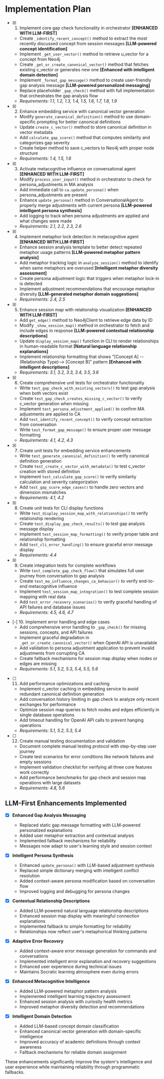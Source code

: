 # Implementation Plan

- [x] 1. Implement core gap check functionality in orchestrator **[ENHANCED WITH LLM-FIRST]**
  - Create `_identify_recent_concept()` method to extract the most recently discussed concept from session messages **[LLM-powered concept identification]**
  - Implement `_get_user_vector()` method to retrieve u_vector for a concept from Neo4j
  - Create `_get_or_create_canonical_vector()` method that fetches existing c_vector or generates new one **[Enhanced with intelligent domain detection]**
  - Implement `_format_gap_message()` method to create user-friendly gap analysis message **[LLM-powered personalized messaging]**
  - Replace placeholder `_gap_check()` method with full implementation that orchestrates the gap analysis flow
  - _Requirements: 1.1, 1.2, 1.3, 1.4, 1.5, 1.6, 1.7, 1.8, 1.9_

- [x] 2. Enhance embedding service with canonical vector generation
  - Modify `generate_canonical_definition()` method to use domain-specific prompting for better canonical definitions
  - Update `create_c_vector()` method to store canonical definition in vector metadata
  - Add `calculate_gap_score()` method that computes similarity and categorizes gap severity
  - Create helper method to save c_vectors to Neo4j with proper node structure
  - _Requirements: 1.4, 1.5, 1.6_

- [x] 3. Activate metacognitive influence on conversational agent **[ENHANCED WITH LLM-FIRST]**
  - Modify `process_user_input()` method in orchestrator to check for persona_adjustments in MA analysis
  - Add immediate call to `ca.update_persona()` when persona_adjustments are present
  - Enhance `update_persona()` method in ConversationalAgent to properly merge adjustments with current persona **[LLM-powered intelligent persona synthesis]**
  - Add logging to track when persona adjustments are applied and what changes were made
  - _Requirements: 2.1, 2.2, 2.3, 2.6_

- [x] 4. Implement metaphor lock detection in metacognitive agent **[ENHANCED WITH LLM-FIRST]**
  - Enhance session analysis template to better detect repeated metaphor usage patterns **[LLM-powered metaphor pattern analysis]**
  - Add metaphor tracking logic in `analyze_session()` method to identify when same metaphors are overused **[Intelligent metaphor diversity assessment]**
  - Create persona adjustment logic that triggers when metaphor lock-in is detected
  - Implement adjustment recommendations that encourage metaphor diversity **[LLM-generated metaphor domain suggestions]**
  - _Requirements: 2.4, 2.5_

- [x] 5. Enhance session map with relationship visualization **[ENHANCED WITH LLM-FIRST]**
  - Add `get_edge()` method to Neo4jClient to retrieve edge data by ID
  - Modify `_show_session_map()` method in orchestrator to fetch and include edges in response **[LLM-powered contextual relationship descriptions]**
  - Update `display_session_map()` function in CLI to render relationships in human-readable format **[Natural language relationship explanations]**
  - Implement relationship formatting that shows "[Concept A] --(Relationship Type)--> [Concept B]" pattern **[Enhanced with intelligent descriptions]**
  - _Requirements: 3.1, 3.2, 3.3, 3.4, 3.5, 3.6_

- [x] 6. Create comprehensive unit tests for orchestrator functionality
  - Write `test_gap_check_with_existing_vectors()` to test gap analysis when both vectors exist
  - Create `test_gap_check_creates_missing_c_vector()` to verify c_vector generation when missing
  - Implement `test_persona_adjustment_applied()` to confirm MA adjustments are applied to CA
  - Add `test_identify_recent_concept()` to verify concept extraction from conversation
  - Write `test_format_gap_message()` to ensure proper user message formatting
  - _Requirements: 4.1, 4.2, 4.3_

- [x] 7. Create unit tests for embedding service enhancements
  - Write `test_generate_canonical_definition()` to verify canonical definition generation
  - Create `test_create_c_vector_with_metadata()` to test c_vector creation with stored definition
  - Implement `test_calculate_gap_score()` to verify similarity calculation and severity categorization
  - Add `test_gap_score_edge_cases()` to handle zero vectors and dimension mismatches
  - _Requirements: 4.1, 4.2_

- [x] 8. Create unit tests for CLI display functions
  - Write `test_display_session_map_with_relationships()` to verify relationship rendering
  - Create `test_display_gap_check_results()` to test gap analysis message display
  - Implement `test_session_map_formatting()` to verify proper table and relationship formatting
  - Add `test_cli_error_handling()` to ensure graceful error message display
  - _Requirements: 4.4_

- [x] 9. Create integration tests for complete workflows
  - Write `test_complete_gap_check_flow()` that simulates full user journey from conversation to gap analysis
  - Create `test_ma_influence_changes_ca_behavior()` to verify end-to-end metacognitive influence
  - Implement `test_session_map_integration()` to test complete session mapping with real data
  - Add `test_error_recovery_scenarios()` to verify graceful handling of API failures and database issues
  - _Requirements: 4.5, 4.6, 4.7_

- [-] 10. Implement error handling and edge cases
  - Add comprehensive error handling to `_gap_check()` for missing sessions, concepts, and API failures
  - Implement graceful degradation in `_get_or_create_canonical_vector()` when OpenAI API is unavailable
  - Add validation to persona adjustment application to prevent invalid adjustments from corrupting CA
  - Create fallback mechanisms for session map display when nodes or edges are missing
  - _Requirements: 5.1, 5.2, 5.3, 5.4, 5.5, 5.6_

- [ ] 11. Add performance optimizations and caching
  - Implement c_vector caching in embedding service to avoid redundant canonical definition generation
  - Add conversation history limiting in gap check to analyze only recent exchanges for performance
  - Optimize session map queries to fetch nodes and edges efficiently in single database operations
  - Add timeout handling for OpenAI API calls to prevent hanging operations
  - _Requirements: 5.1, 5.2, 5.3, 5.4_

- [ ] 12. Create manual testing documentation and validation
  - Document complete manual testing protocol with step-by-step user journey
  - Create test scenarios for error conditions like network failures and empty sessions
  - Implement validation checklist for verifying all three core features work correctly
  - Add performance benchmarks for gap check and session map operations with large datasets
  - _Requirements: 4.8, 5.6_

## LLM-First Enhancements Implemented

- [x] **Enhanced Gap Analysis Messaging**
  - Replaced static gap message formatting with LLM-powered personalized explanations
  - Added user metaphor extraction and contextual analysis
  - Implemented fallback mechanisms for reliability
  - Messages now adapt to user's learning style and session context

- [x] **Intelligent Persona Synthesis**
  - Enhanced `update_persona()` with LLM-based adjustment synthesis
  - Replaced simple dictionary merging with intelligent conflict resolution
  - Added context-aware persona modification based on conversation flow
  - Improved logging and debugging for persona changes

- [x] **Contextual Relationship Descriptions**
  - Added LLM-powered natural language relationship descriptions
  - Enhanced session map display with meaningful connection explanations
  - Implemented fallback to simple formatting for reliability
  - Relationships now reflect user's metaphorical thinking patterns

- [x] **Adaptive Error Recovery**
  - Added context-aware error message generation for commands and conversations
  - Implemented intelligent error explanation and recovery suggestions
  - Enhanced user experience during technical issues
  - Maintains Socratic learning atmosphere even during errors

- [x] **Enhanced Metacognitive Intelligence**
  - Added LLM-powered metaphor pattern analysis
  - Implemented intelligent learning trajectory assessment
  - Enhanced session analysis with curiosity health metrics
  - Improved metaphor diversity detection and recommendations

- [x] **Intelligent Domain Detection**
  - Added LLM-based concept domain classification
  - Enhanced canonical vector generation with domain-specific intelligence
  - Improved accuracy of academic definitions through context awareness
  - Fallback mechanisms for reliable domain assignment

These enhancements significantly improve the system's intelligence and user experience while maintaining reliability through programmatic fallbacks.